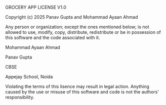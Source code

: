 GROCERY APP LICENSE V1.0

Copyright (c) 2025 Panav Gupta and Mohammad Ayaan Ahmad

Any person or organization; except the ones mentioned below; is not allowed to use, modify, copy, distribute, redistribute or be in possession of this software and the code associated with it. 

Mohammad Ayaan Ahmad

Panav Gupta

CBSE

Appejay School, Noida

Violating the terms of this lisence may result in legal action. Anything caused by the use or misuse of this software and code is not the authors' responsibility.

